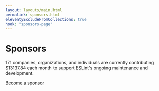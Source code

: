 ```yaml
---
layout: layouts/main.html
permalink: sponsors.html
eleventyExcludeFromCollections: true
hook: "sponsors-page"
---
```


<div class="section hero">
    <div class="content-container">
        <div>
            <h1 class="section-title h2">Sponsors</h1>
            <p class="section-supporting-text">
                171 companies, organizations, and individuals are currently contributing $13137.84 each month to support ESLint's ongoing maintenance and development.
            </p>
            <div class="eslint-actions">
                <a href="/" class="c-btn c-btn--primary">Become a sponsor</a>
            </div>
        </div>
    </div>
</div>

